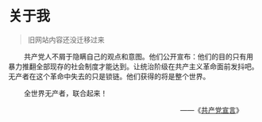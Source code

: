 # 关于我

> 旧网站内容还没迁移过来

&nbsp;&nbsp;&nbsp;&nbsp;&nbsp;&nbsp;&nbsp;&nbsp;共产党人不屑于隐瞒自己的观点和意图。他们公开宣布：他们的目的只有用暴力推翻全部现存的社会制度才能达到。让统治阶级在共产主义革命面前发抖吧。无产者在这个革命中失去的只是锁链。他们获得的将是整个世界。

&nbsp;&nbsp;&nbsp;&nbsp;&nbsp;&nbsp;&nbsp;&nbsp;全世界无产者，联合起来！

<div align="right">
——《<a href="https://www.marxists.org/chinese/marx/01.htm">共产党宣言</a>》&nbsp;&nbsp;&nbsp;&nbsp;&nbsp;&nbsp;&nbsp;&nbsp;
</div>
